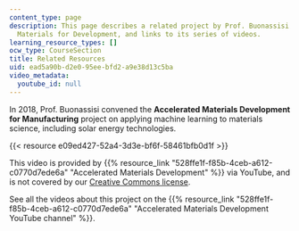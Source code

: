 ```yaml
---
content_type: page
description: This page describes a related project by Prof. Buonassisi on Accelerated
  Materials for Development, and links to its series of videos.
learning_resource_types: []
ocw_type: CourseSection
title: Related Resources
uid: ead5a90b-d2e0-95ee-bfd2-a9e38d13c5ba
video_metadata:
  youtube_id: null
---
```


In 2018, Prof. Buonassisi convened the **Accelerated Materials Development for Manufacturing** project on applying machine learning to materials science, including solar energy technologies.

{{< resource e09ed427-52a4-3d3e-bf6f-58461bfb0d1f >}}

This video is provided by {{% resource_link "528ffe1f-f85b-4ceb-a612-c0770d7ede6a" "Accelerated Materials Development" %}} via YouTube, and is not covered by our [Creative Commons license](./resolveuid/e7db8a8f17363f805bbf706e613d0334).

See all the videos about this project on the {{% resource_link "528ffe1f-f85b-4ceb-a612-c0770d7ede6a" "Accelerated Materials Development YouTube channel" %}}.
